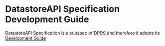 # DatastoreAPI Specification Development Guide
DatastoreAPI Specification is a subspec of [DPDS](https://github.com/opendatamesh-initiative/odm-specification-dpdescriptor/tree/main) and therefore it adopts its [Development Guide](https://github.com/opendatamesh-initiative/odm-specification-dpdescriptor/blob/main/DEVELOPMENT.md)
